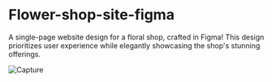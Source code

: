 # Flower-shop-site-figma

<p>A single-page website design for a floral shop, crafted in Figma! This design prioritizes user experience while elegantly showcasing the shop's stunning offerings.</p>

![Capture](https://github.com/user-attachments/assets/821c4913-40f0-4560-a3f4-5d2a1df73322)
